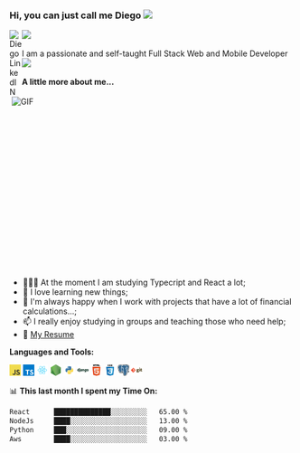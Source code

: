 ### Hi, you can just call me Diego <img src="https://media.giphy.com/media/hvRJCLFzcasrR4ia7z/giphy.gif" width="25px">
<a href="https://www.linkedin.com/in/diego-masin-dev/">
  <img align="left" alt="Diego LinkedIN" width="22px" src="https://raw.githubusercontent.com/peterthehan/peterthehan/master/assets/linkedin.svg" />
</a>

![](https://visitor-badge.glitch.me/badge?page_id=diegoMasin.diegoMasin)

I am a passionate and self-taught Full Stack Web and Mobile Developer <img src="https://media.giphy.com/media/WUlplcMpOCEmTGBtBW/giphy.gif" width="30">

  <img align="right" alt="GIF" src="https://github.com/abhisheknaiidu/abhisheknaiidu/blob/master/code.gif?raw=true" width="500" height="320" />
  
**A little more about me...**

- 👨🏽‍💻 At the moment I am studying Typecript and React a lot;
- 🌱 I love learning new things; 
- 💬 I'm always happy when I work with projects that have a lot of financial calculations...;
- 📫 
I really enjoy studying in groups and teaching those who need help;
- 📝 [My Resume](https://drive.google.com/file/d/1LZG74BtwI14RuRmhd9h9lYGU2y6RSr74/view)

**Languages and Tools:**  

<code><img height="20" src="https://raw.githubusercontent.com/github/explore/80688e429a7d4ef2fca1e82350fe8e3517d3494d/topics/javascript/javascript.png"></code>
<code><img height="20" src="https://raw.githubusercontent.com/github/explore/80688e429a7d4ef2fca1e82350fe8e3517d3494d/topics/typescript/typescript.png"></code>
<code><img height="20" src="https://raw.githubusercontent.com/github/explore/80688e429a7d4ef2fca1e82350fe8e3517d3494d/topics/react/react.png"></code>
<code><img height="20" src="https://raw.githubusercontent.com/github/explore/80688e429a7d4ef2fca1e82350fe8e3517d3494d/topics/nodejs/nodejs.png"></code>
<code><img height="20" src="https://raw.githubusercontent.com/github/explore/80688e429a7d4ef2fca1e82350fe8e3517d3494d/topics/python/python.png"></code>
<code><img height="20" src="https://raw.githubusercontent.com/github/explore/80688e429a7d4ef2fca1e82350fe8e3517d3494d/topics/django/django.png"></code>
<code><img height="20" src="https://raw.githubusercontent.com/github/explore/80688e429a7d4ef2fca1e82350fe8e3517d3494d/topics/html/html.png"></code>
<code><img height="20" src="https://raw.githubusercontent.com/github/explore/80688e429a7d4ef2fca1e82350fe8e3517d3494d/topics/css/css.png"></code>
<code><img height="20" src="https://raw.githubusercontent.com/github/explore/80688e429a7d4ef2fca1e82350fe8e3517d3494d/topics/postgresql/postgresql.png"></code>
<code><img height="20" src="https://raw.githubusercontent.com/github/explore/80688e429a7d4ef2fca1e82350fe8e3517d3494d/topics/git/git.png"></code>

📊 **This last month I spent my Time On:**
<!--START_SECTION:waka-->
```text
React      ██████████████░░░░░░░░░   65.00 %
NodeJs     ████░░░░░░░░░░░░░░░░░░░   13.00 % 
Python     ███░░░░░░░░░░░░░░░░░░░░   09.00 % 
Aws        ████░░░░░░░░░░░░░░░░░░░   03.00 % 
```
<!--END_SECTION:waka-->
